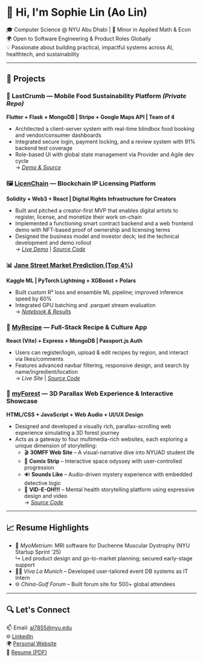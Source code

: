 # 👋 Hi, I'm Sophie Lin (Ao Lin)

🎓 Computer Science @ NYU Abu Dhabi | 🧠 Minor in Applied Math & Econ  
🌍 Open to Software Engineering & Product Roles Globally  
💡 Passionate about building practical, impactful systems across AI, healthtech, and sustainability

---

## 🔧 Projects

### 🍱 LastCrumb — Mobile Food Sustainability Platform *(Private Repo)*
**Flutter + Flask + MongoDB | Stripe + Google Maps API | Team of 4**  
- Architected a client-server system with real-time blindbox food booking and vendor/consumer dashboards  
- Integrated secure login, payment locking, and a review system with 91% backend test coverage  
- Role-based UI with global state management via Provider and Agile dev cycle  
→ *[Demo & Source](https://github.com/your-username/lastcrumb-app)*

### 🖼️ [LicenChain](https://github.com/Sophie-l-l/LicenChain/blob/main/README.md) — Blockchain IP Licensing Platform  
**Solidity + Web3 + React | Digital Rights Infrastructure for Creators**  
- Built and pitched a creator-first MVP that enables digital artists to register, license, and monetize their work on-chain  
- Implemented a functioning smart contract backend and a web frontend demo with NFT-based proof of ownership and licensing terms  
- Designed the business model and investor deck; led the technical development and demo rollout  
→ *[Live Demo](https://www.youtube.com/watch?v=SfKDjerUZ3E)* | *[Source Code](https://github.com/Sophie-l-l/LicenChain/blob/main/LicenChain%20(2).sol)*

### 📊 [Jane Street Market Prediction (Top 4%)](https://github.com/your-username/jane-street-predictor)  
**Kaggle ML | PyTorch Lightning + XGBoost + Polars**  
- Built custom R² loss and ensemble ML pipeline; improved inference speed by 60%  
- Integrated GPU batching and .parquet stream evaluation  
→ *[Notebook & Results](https://github.com/your-username/jane-street-predictor)*

### 📖 [MyRecipe](hhttps://github.com/Sophie-l-l/AIT_MyRecipeTree/blob/main/README.md) — Full-Stack Recipe & Culture App  
**React (Vite) + Express + MongoDB | Passport.js Auth**  
- Users can register/login, upload & edit recipes by region, and interact via likes/comments  
- Features advanced navbar filtering, responsive design, and search by name/ingredient/location  
→ *Live Site* | *[Source Code](https://github.com/Sophie-l-l/AIT_MyRecipeTree/tree/main/MyRecipeTree)*

### 🌲 [myForest](https://github.com/Sophie-l-l/myForest) — 3D Parallax Web Experience & Interactive Showcase  
**HTML/CSS + JavaScript + Web Audio + UI/UX Design**  
- Designed and developed a visually rich, parallax-scrolling web experience simulating a 3D forest journey  
- Acts as a gateway to four multimedia-rich websites, each exploring a unique dimension of storytelling:
  - 🎬 **30MFF Web Site** – A visual-narrative dive into NYUAD student life  
  - 🚀 **Comix Strip** – Interactive space odyssey with user-controlled progression  
  - 🔊 **Sounds Like** – Audio-driven mystery experience with embedded detective logic  
  - 💬 **VID-E-OH!!!** – Mental health storytelling platform using expressive design and video  
→ *[Source Code](https://github.com/Sophie-l-l/myForest)*

---

## 📈 Resume Highlights

- 🧠 *MyoMetrium*: MRI software for Duchenne Muscular Dystrophy (NYU Startup Sprint ‘25)  
  ↳ Led product design and go-to-market planning; secured early-stage support  
- 🧑‍💼 *Viva La Munich* – Developed user-tailored event DB systems as IT Intern  
- 🌐 *China-Gulf Forum* – Built forum site for 500+ global attendees

---

## 🔍 Let's Connect

📫 Email: al7855@nyu.edu  
🌐 [LinkedIn](https://linkedin.com/in/your-link)  
🌍 [Personal Website](https://yourname.dev)  
📁 [Resume (PDF)](https://github.com/your-username/your-resume.pdf)
